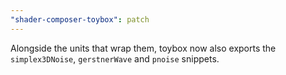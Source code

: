 ```yaml
---
"shader-composer-toybox": patch
---
```


Alongside the units that wrap them, toybox now also exports the `simplex3DNoise`, `gerstnerWave` and `pnoise` snippets.
